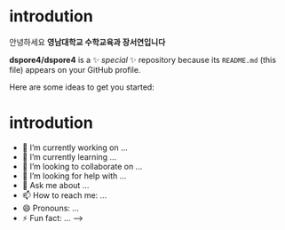 # introdution
안녕하세요
**영남대학교 수학교육과 장서연입니다**

**dspore4/dspore4** is a ✨ _special_ ✨ repository because its `README.md` (this file) appears on your GitHub profile.

Here are some ideas to get you started:

# introdution


- 🔭 I’m currently working on ...
- 🌱 I’m currently learning ...
- 👯 I’m looking to collaborate on ...
- 🤔 I’m looking for help with ...
- 💬 Ask me about ...
- 📫 How to reach me: ...
- 😄 Pronouns: ...
- ⚡ Fun fact: ...
-->
